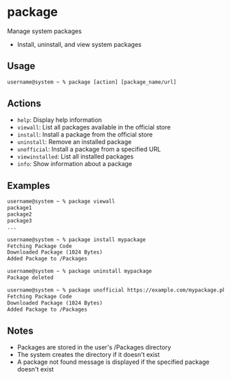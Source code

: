 # package

Manage system packages

- Install, uninstall, and view system packages

## Usage

```txt
username@system ~ % package [action] [package_name/url]
```

## Actions

- `help`: Display help information
- `viewall`: List all packages available in the official store
- `install`: Install a package from the official store
- `uninstall`: Remove an installed package
- `unofficial`: Install a package from a specified URL
- `viewinstalled`: List all installed packages
- `info`: Show information about a package

## Examples

```txt
username@system ~ % package viewall
package1
package2
package3
...

username@system ~ % package install mypackage
Fetching Package Code
Downloaded Package (1024 Bytes)
Added Package to /Packages

username@system ~ % package uninstall mypackage
Package deleted

username@system ~ % package unofficial https://example.com/mypackage.pkg
Fetching Package Code
Downloaded Package (1024 Bytes)
Added Package to /Packages
```

## Notes

- Packages are stored in the user's /Packages directory
- The system creates the directory if it doesn't exist
- A package not found message is displayed if the specified package doesn't exist 